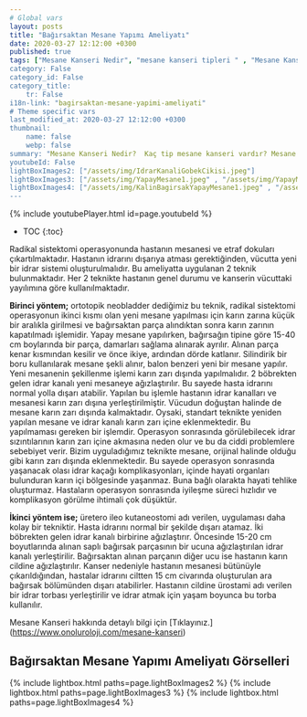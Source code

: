 ```yaml
---
# Global vars
layout: posts
title: "Bağırsaktan Mesane Yapımı Ameliyatı"
date: 2020-03-27 12:12:00 +0300
published: true
tags: ["Mesane Kanseri Nedir", "mesane kanseri tipleri " , "Mesane Kanseri neden olur" , "Mesane kanseri ve sigara", "Mesane Kanseri belirti", "Mesane kanseri teşhis", "Mesane kanseri evre", "Mesane kanseri tedavi", "Mesane kanseri ameliyatı", "Mesane kanseri kapalı ameliyatı" , "Mesane kanseri açık ameliyatı" , "Radikal sistektomi nedir", "Radikal sistektomi ameliyatı", "Radikal sistektomi", "Mesane Kanseri" , Bağırsaktan mesane yapılması", "Yapay mesane" , "Yapay mesane ameliyatı" , "Mesane kanseri radyoterapi" , "Mesane kanseri kemoterapi" , "Mesane kanseri ameliyatı komplikasyonları", " Mesane kanseri yan etkileri"]
category: False
category_id: False
category_title:
    tr: False
i18n-link: "bagirsaktan-mesane-yapimi-ameliyati"
# Theme specific vars
last_modified_at: 2020-03-27 12:12:00 +0300
thumbnail:
    name: false
    webp: false
summary: "Mesane Kanseri Nedir?  Kaç tip mesane kanseri vardır? Mesane kanseri ve sigara? Mesane Kanseri belirtileri? Mesane kanseri teşhisi? Mesane kanseri evreleri? Mesane kanseri tedavisi, Mesane kanseri ameliyatı, Radikal sistektomi nedir? Radikal sistektomi ameliyatı nasıl yapılır? Bağırsaktan mesane yapılması, Yapay mesane"
youtubeId: False
lightBoxImages2: ["/assets/img/IdrarKanaliGobekCikisi.jpeg"]
lightBoxImages3: ["/assets/img/YapayMesane1.jpeg" , "/assets/img/YapayMesane2.jpeg" "/assets/img/YapayMesane3.jpeg" "/assets/img/YapayMesane4.jpeg" "/assets/img/YapayMesane5.jpeg" "/assets/img/YapayMesane6.jpeg"]
lightBoxImages4: ["/assets/img/KalinBagirsakYapayMesane1.jpeg" , "/assets/img/KalinBagirsakYapayMesane2.jpeg" , "/assets/img/KalinBagirsakYapayMesane3.jpeg" , "/assets/img/KalinBagirsakYapayMesane4.jpeg" , "/assets/img/KalinBagirsakYapayMesane5.jpeg" , "/assets/img/KalinBagirsakYapayMesane6.jpeg" , "/assets/img/KalinBagirsakYapayMesane7.jpeg" , "/assets/img/KalinBagirsakYapayMesane8.jpeg" , "/assets/img/KalinBagirsakYapayMesane9.jpeg"]
---
```

{% include youtubePlayer.html id=page.youtubeId %}

* TOC
{:toc}

Radikal sistektomi operasyonunda hastanın mesanesi ve etraf dokuları çıkartılmaktadır. Hastanın idrarını dışarıya atması gerektiğinden, vücutta yeni bir idrar sistemi oluşturulmalıdır. Bu ameliyatta uygulanan 2 teknik bulunmaktadır. Her 2 teknikte hastanın genel durumu ve kanserin vücuttaki yayılımına göre kullanılmaktadır.

**Birinci yöntem;** ortotopik neobladder dediğimiz bu teknik, radikal sistektomi operasyonun ikinci kısmı olan yeni mesane yapılması için karın zarına küçük bir aralıkla girilmesi ve bağırsaktan parça alındıktan sonra karın zarının kapatılmadı işlemidir. Yapay mesane yapılırken, bağırsağın tipine göre 15-40 cm boylarında bir parça, damarları sağlama alınarak ayrılır. Alınan parça kenar kısmından kesilir ve önce ikiye, ardından dörde katlanır. Silindirik bir boru kullanılarak mesane şekli alınır, balon benzeri yeni bir mesane yapılır. Yeni mesanenin şekillenme işlemi karın zarı dışında yapılmalıdır. 2 böbrekten gelen idrar kanalı yeni mesaneye ağızlaştırılır. Bu sayede hasta idrarını normal yolla dışarı atabilir. Yapılan bu işlemle hastanın idrar kanalları ve mesanesi karın zarı dışına yerleştirilmiştir. Vücudun doğuştan halinde de mesane karın zarı dışında kalmaktadır. Oysaki, standart teknikte yeniden yapılan mesane ve idrar kanalı karın zarı içine eklenmektedir. Bu yapılmaması gereken bir işlemdir. Operasyon sonrasında görülebilecek idrar sızıntılarının karın zarı içine akmasına neden olur ve bu da ciddi problemlere sebebiyet verir. Bizim uyguladığımız teknikte mesane, orijinal halinde olduğu gibi karın zarı dışında eklenmektedir. Bu sayede operasyon sonrasında yaşanacak olası idrar kaçağı komplikasyonları, içinde hayati organları bulunduran karın içi bölgesinde yaşanmaz. Buna bağlı olarakta hayati tehlike oluşturmaz. Hastaların operasyon sonrasında iyileşme süreci hızlıdır ve komplikasyon görülme ihtimali çok düşüktür.

**İkinci yöntem ise;** üretero ileo kutaneostomi adı verilen, uygulaması daha kolay bir tekniktir. Hasta idrarını normal bir şekilde dışarı atamaz. İki böbrekten gelen idrar kanalı birbirine ağızlaştırır. Öncesinde 15-20 cm boyutlarında alınan saplı bağırsak parçasının bir ucuna ağızlaştırılan idrar kanalı yerleştirilir. Bağırsaktan alınan parçanın diğer ucu ise hastanın karın cildine ağızlaştırılır. Kanser nedeniyle hastanın mesanesi bütünüyle çıkarıldığından, hastalar idrarını ciltten 15 cm civarında oluşturulan ara bağırsak bölümünden dışarı atabilirler. Hastanın cildine ürostami adı verilen bir idrar torbası yerleştirilir ve idrar atmak için yaşam boyunca bu torba kullanılır.


Mesane Kanseri hakkında detaylı bilgi için [Tıklayınız.] (https://www.onoluroloji.com/mesane-kanseri)


## Bağırsaktan Mesane Yapımı Ameliyatı Görselleri

{% include lightbox.html paths=page.lightBoxImages2 %}
{% include lightbox.html paths=page.lightBoxImages3 %}
{% include lightbox.html paths=page.lightBoxImages4 %}
